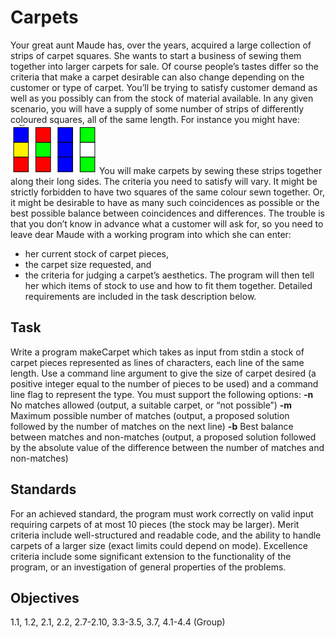 # Carpets
Your great aunt Maude has, over the years, acquired a large collection of strips of carpet
squares. She wants to start a business of sewing them together into larger carpets for
sale. Of course people’s tastes differ so the criteria that make a carpet desirable can also
change depending on the customer or type of carpet. You’ll be trying to satisfy customer demand as well as you possibly can from the stock of material available.
In any given scenario, you will have a supply of some number of strips of differently
coloured squares, all of the same length. For instance you might have:
![carpet example](carpetexample.png)
You will make carpets by sewing these strips together along their long sides. The criteria you need to satisfy will vary. It might be strictly forbidden to have two squares of the
same colour sewn together. Or, it might be desirable to have as many such coincidences
as possible or the best possible balance between coincidences and differences.
The trouble is that you don’t know in advance what a customer will ask for, so you
need to leave dear Maude with a working program into which she can enter:
- her current stock of carpet pieces,
- the carpet size requested, and
- the criteria for judging a carpet’s aesthetics.
The program will then tell her which items of stock to use and how to fit them together.
Detailed requirements are included in the task description below.
## Task
Write a program makeCarpet which takes as input from stdin a stock of carpet pieces
represented as lines of characters, each line of the same length. Use a command line
argument to give the size of carpet desired (a positive integer equal to the number of
pieces to be used) and a command line flag to represent the type. You must support the
following options:
**-n** No matches allowed (output, a suitable carpet, or “not possible”)
**-m** Maximum possible number of matches (output, a proposed solution followed by
the number of matches on the next line)
**-b** Best balance between matches and non-matches (output, a proposed solution followed by the absolute value of the difference between the number of matches
and non-matches)
## Standards
For an achieved standard, the program must work correctly on valid input requiring
carpets of at most 10 pieces (the stock may be larger).
Merit criteria include well-structured and readable code, and the ability to handle carpets of a larger size (exact limits could depend on mode).
Excellence criteria include some significant extension to the functionality of the program, or an investigation of general properties of the problems.
## Objectives
1.1, 1.2, 2.1, 2.2, 2.7-2.10, 3.3-3.5, 3.7, 4.1-4.4
(Group)